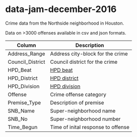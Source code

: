 # data-jam-december-2016


Crime data from the Northside neighborhood in Houston. 

Data on >3000 offenses available in csv and json formats.

| Column    | Description                                |  
|----------|--------------------------------------------|  
| Address\_Range     | Address city-block for the crime|
| Council\_District | Council district for the crime|
| HPD\_Beat    | [HPD beat](http://data.ohouston.org/dataset/hpd-beats) |
| HPD\_District     | [HPD district](http://data.ohouston.org/dataset/hpd-districts) |
| HPD\_Division | [HPD division](http://data.ohouston.org/dataset/hpd-divisions)|
| Offense    | Crime offense category |
| Premise\_Type      | Description of premise |
| SNB\_Name | Super-neighborhood name |
| SNB\_No      | Super-neighborhood number |
| Time\_Begun | Time of inital response to offense |

